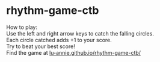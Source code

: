 # rhythm-game-ctb

How to play:
</br>
Use the left and right arrow keys to catch the falling circles.
</br>
Each circle catched adds +1 to your score.
</br>
Try to beat your best score!
</br>
Find the game at [lu-annie.github.io/rhythm-game-ctb/](https://lu-annie.github.io/rhythm-game-ctb/)

